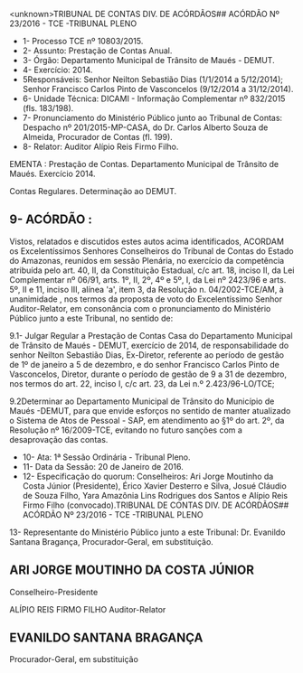 &lt;unknown&gt;TRIBUNAL DE CONTAS DIV. DE ACÓRDÃOS## ACÓRDÃO Nº 23/2016 - TCE -TRIBUNAL PLENO

- 1- Processo TCE nº 10803/2015.
- 2- Assunto: Prestação de Contas Anual.
- 3- Órgão: Departamento Municipal de Trânsito de Maués - DEMUT.
- 4- Exercício: 2014.
- 5Responsáveis: Senhor  Neilton  Sebastião  Dias  (1/1/2014  a 5/12/2014);  Senhor Francisco Carlos Pinto de Vasconcelos (9/12/2014 a 31/12/2014).
- 6- Unidade Técnica: DICAMI - Informação Complementar nº 832/2015 (fls. 183/198).
- 7- Pronunciamento do Ministério Público junto ao Tribunal de Contas: Despacho nº 201/2015-MP-CASA, do Dr. Carlos Alberto Souza de Almeida, Procurador de Contas (fl. 199).
- 8- Relator: Auditor Alípio Reis Firmo Filho.

EMENTA : Prestação  de  Contas. Departamento Municipal de Trânsito de Maués. Exercício 2014.

Contas Regulares. Determinação ao DEMUT.

## 9- ACÓRDÃO :

Vistos, relatados e discutidos estes autos acima identificados, ACORDAM os Excelentíssimos Senhores Conselheiros do Tribunal de Contas do Estado do Amazonas, reunidos em sessão Plenária, no exercício da competência atribuída pelo art. 40, II, da Constituição Estadual, c/c art. 18, inciso II, da Lei Complementar nº 06/91, arts. 1º, II, 2º, 4º e 5º, I, da Lei nº 2423/96 e arts. 5º, II e 11, inciso III, alínea 'a', item 3, da Resolução  n.  04/2002-TCE/AM, à  unanimidade ,  nos  termos  da  proposta  de  voto  do Excelentíssimo  Senhor  Auditor-Relator, em  consonância com  o  pronunciamento  do Ministério Público junto a este Tribunal, no sentido de:

9.1-  Julgar  Regular  a  Prestação  de  Contas Casa  do  Departamento Municipal  de  Trânsito  de  Maués  -  DEMUT,  exercício  de  2014,  de  responsabilidade  do senhor Neilton Sebastião Dias, Ex-Diretor, referente ao período de gestão de 1º de janeiro a 5 de dezembro, e do senhor Francisco Carlos Pinto de Vasconcelos, Diretor, durante o período de gestão de 9 a 31 de dezembro, nos termos do art. 22, inciso I, c/c art. 23, da Lei n.º 2.423/96-LO/TCE;

9.2Determinar ao Departamento Municipal de Trânsito do Município  de  Maués -DEMUT,  para  que  envide  esforços  no  sentido  de  manter atualizado o Sistema de Atos de Pessoal - SAP, em atendimento ao §1º do  art. 2º, da Resolução nº 16/2009-TCE, evitando no futuro sanções com a desaprovação das contas.

- 10- Ata: 1ª Sessão Ordinária - Tribunal Pleno.
- 11- Data da Sessão: 20 de Janeiro de 2016.
- 12-  Especificação  do  quorum: Conselheiros: Ari Jorge  Moutinho  da  Costa  Júnior (Presidente), Érico Xavier Desterro e Silva, Josué Cláudio de Souza Filho, Yara Amazônia Lins Rodrigues dos Santos e Alípio Reis Firmo Filho (convocado).TRIBUNAL DE CONTAS DIV. DE ACÓRDÃOS## ACÓRDÃO Nº 23/2016 - TCE -TRIBUNAL PLENO

13- Representante do Ministério Público junto a este Tribunal: Dr. Evanildo Santana Bragança, Procurador-Geral, em substituição.

## ARI JORGE MOUTINHO DA COSTA JÚNIOR

Conselheiro-Presidente

ALÍPIO REIS FIRMO FILHO Auditor-Relator

## EVANILDO SANTANA BRAGANÇA

Procurador-Geral, em substituição